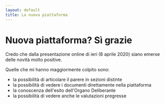 ```yaml
---
layout: default
title: La nuova piattaforma
---
```


# Nuova piattaforma? Sì grazie
Credo che dalla presentazione online di ieri (8 aprile 2020) siano emerse delle novità molto positive.

Quelle che mi hanno maggiormente colpito sono:
- la possibilità di articolare il parere in sezioni distinte
- la possibilità di vedere i documenti direttamente nella piattaforma
- la conoscenza dell'esito dell'Organo Deliberante
- la possibilità di vedere anche le valutazioni pregresse

